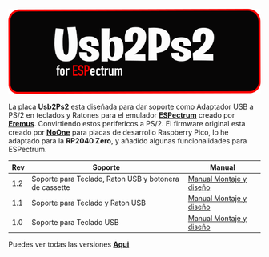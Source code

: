 


<p align="center">
  <img src="https://raw.githubusercontent.com/destroyer-dcf/usb2ps2/main/images/usb2ps2.png" alt="hw2"/>
</p>

La placa **Usb2Ps2** esta diseñada para dar soporte como Adaptador USB a PS/2 en teclados y Ratones para el emulador **[ESPectrum](https://github.com/EremusOne/ESPectrum)** creado por **[Eremus](https://github.com/EremusOne)**. Convirtiendo estos perifericos a PS/2. El firmware original esta creado por **[NoOne](https://github.com/No0ne/ps2x2pico)** para placas de desarrollo Raspberry Pico, lo he adaptado para la **RP2040 Zero**, y añadido algunas funcionalidades para ESPectrum.

| Rev | Soporte| Manual |
|----------|----------|----------|
| 1.2    | Soporte para Teclado, Raton USB y botonera de cassette   | [Manual Montaje y diseño](https://destroyer.me/usb2ps2-rev-1.2)  |
| 1.1    | Soporte para Teclado y Raton USB   | [Manual Montaje y diseño](https://destroyer.me/usb2ps2-rev-1.1)  |
| 1.0    | Soporte para Teclado USB   | [Manual Montaje y diseño](https://destroyer.me/usb2ps2-rev-1.0)  |

Puedes ver todas las versiones [**Aqui**](https://destroyer.me) 
